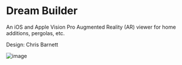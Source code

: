 # Dream Builder
An iOS and Apple Vision Pro Augmented Reality (AR) viewer for home additions, pergolas, etc.

Design: Chris Barnett

![image](https://github.com/user-attachments/assets/fe9b6f29-c887-48e4-8c86-07ad0ce12697)

